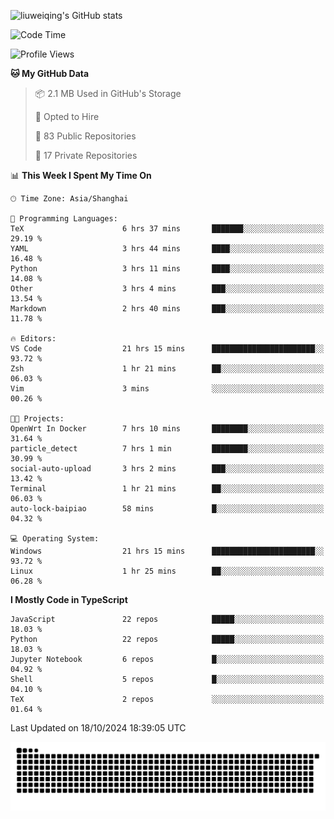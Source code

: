 ![liuweiqing's GitHub stats](https://github-readme-stats.vercel.app/api?username=14790897&show_icons=true&locale=cn&include_all_commits=true&count_private=true)

<!--START_SECTION:waka-->
![Code Time](http://img.shields.io/badge/Code%20Time-1%2C483%20hrs%207%20mins-blue)

![Profile Views](http://img.shields.io/badge/Profile%20Views-3-blue)

**🐱 My GitHub Data** 

> 📦 2.1 MB Used in GitHub's Storage 
 > 
> 💼 Opted to Hire
 > 
> 📜 83 Public Repositories 
 > 
> 🔑 17 Private Repositories 
 > 
📊 **This Week I Spent My Time On** 

```text
🕑︎ Time Zone: Asia/Shanghai

💬 Programming Languages: 
TeX                      6 hrs 37 mins       ███████░░░░░░░░░░░░░░░░░░   29.19 % 
YAML                     3 hrs 44 mins       ████░░░░░░░░░░░░░░░░░░░░░   16.48 % 
Python                   3 hrs 11 mins       ████░░░░░░░░░░░░░░░░░░░░░   14.08 % 
Other                    3 hrs 4 mins        ███░░░░░░░░░░░░░░░░░░░░░░   13.54 % 
Markdown                 2 hrs 40 mins       ███░░░░░░░░░░░░░░░░░░░░░░   11.78 % 

🔥 Editors: 
VS Code                  21 hrs 15 mins      ███████████████████████░░   93.72 % 
Zsh                      1 hr 21 mins        ██░░░░░░░░░░░░░░░░░░░░░░░   06.03 % 
Vim                      3 mins              ░░░░░░░░░░░░░░░░░░░░░░░░░   00.26 % 

🐱‍💻 Projects: 
OpenWrt In Docker        7 hrs 10 mins       ████████░░░░░░░░░░░░░░░░░   31.64 % 
particle_detect          7 hrs 1 min         ████████░░░░░░░░░░░░░░░░░   30.99 % 
social-auto-upload       3 hrs 2 mins        ███░░░░░░░░░░░░░░░░░░░░░░   13.42 % 
Terminal                 1 hr 21 mins        ██░░░░░░░░░░░░░░░░░░░░░░░   06.03 % 
auto-lock-baipiao        58 mins             █░░░░░░░░░░░░░░░░░░░░░░░░   04.32 % 

💻 Operating System: 
Windows                  21 hrs 15 mins      ███████████████████████░░   93.72 % 
Linux                    1 hr 25 mins        ██░░░░░░░░░░░░░░░░░░░░░░░   06.28 % 
```

**I Mostly Code in TypeScript** 

```text
JavaScript               22 repos            █████░░░░░░░░░░░░░░░░░░░░   18.03 % 
Python                   22 repos            █████░░░░░░░░░░░░░░░░░░░░   18.03 % 
Jupyter Notebook         6 repos             █░░░░░░░░░░░░░░░░░░░░░░░░   04.92 % 
Shell                    5 repos             █░░░░░░░░░░░░░░░░░░░░░░░░   04.10 % 
TeX                      2 repos             ░░░░░░░░░░░░░░░░░░░░░░░░░   01.64 % 
```




 Last Updated on 18/10/2024 18:39:05 UTC
<!--END_SECTION:waka-->

<picture>
  <source media="(prefers-color-scheme: dark)" srcset="https://raw.githubusercontent.com/14790897/14790897/output/github-contribution-grid-snake-dark.svg" />
  <source media="(prefers-color-scheme: light)" srcset="https://raw.githubusercontent.com/14790897/14790897/output/github-contribution-grid-snake.svg" />
  <img alt="github-snake" src="https://raw.githubusercontent.com/14790897/14790897/output/github-contribution-grid-snake.svg" />
</picture>
